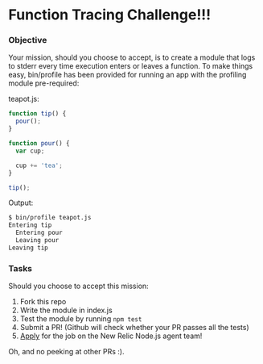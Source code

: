 # Function Tracing Challenge!!!

### Objective

Your mission, should you choose to accept, is to create a module that logs to stderr every time execution enters or leaves a function. To make things easy, bin/profile has been provided for running an app with the profiling module pre-required:

teapot.js:
```javascript
function tip() {
  pour();
}

function pour() {
  var cup;

  cup += 'tea';
}

tip();
```

Output:
```sh
$ bin/profile teapot.js
Entering tip
  Entering pour
  Leaving pour
Leaving tip
```

### Tasks

Should you choose to accept this mission:

1. Fork this repo
1. Write the module in index.js
1. Test the module by running `npm test`
1. Submit a PR! (Github will check whether your PR passes all the tests)
1. [Apply](http://newrelic.com/about/careers?jvi=oIFeZfwk,Job) for the job on the New Relic Node.js agent team!

Oh, and no peeking at other PRs :).
